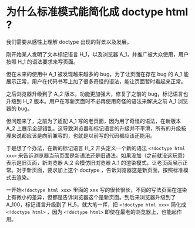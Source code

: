 # 为什么标准模式能简化成 doctype html ?

我们需要从感性上理解 doctype 出现的背景以及发展。

刚开始某人发明了文本标记语言 H_1，以及浏览器 A_1，并推广被大众使用，用户按照 H_1 的语法要求来写页面。

但在未来的使用中 A_1 被发现越来越多的 bug，为了让页面在存在 bug 的 A_1 能展示正常，用户在代码书写上加了很多奇怪的语法，能让页面暂时看起来正常。

之后浏览器升级到了 A_2 版本，功能更加强大，修复了之前的 bug，标记语言也升级到 H_2 版本。用户在写新页面时不必再使用奇怪的语法来解决之前 A_1 浏览器的 bug。

但问题来了，之前为了适配 A_1 写的老页面，因为用了奇怪的语法，在新版本 A_2 上展示全部错乱。这导致浏览器和标记语言的升级并不平滑，所有的升级按理来说都应该是向前兼容的，也就是以前写的代码都应该还能用。

于是想了个办法，在新的标记语言 H_2 开头定义一个新的语法 `<!doctype html xxx>` 来告诉浏览器当前页面是新语法还是旧语法。如果没加（之前就没这玩意）表示是旧页面，新浏览器 A_2 会模仿旧浏览器 A_1 的渲染模式，让老页面展示正常。对于新页面，要求加上这个 doctype ，告诉浏览器这是新页面，按照标准模式去渲染。

一开始`<!doctype html xxx>` 里面的 xxx 写的很长很长，不同的写法页面在渲染上有微小的差异，但都是告诉浏览器这个是新页面。到后来浏览器升级到了 A_100，标记语言升级到了 H_5，就大笔一挥，把 `<!doctype html xxx>` 简化成 `<!doctype html>` ，因为 `<!doctype html>` 即使在最老的浏览器上，也能起作用。

